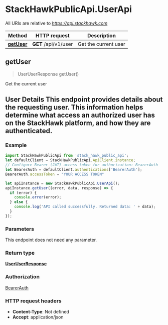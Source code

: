 # StackHawkPublicApi.UserApi

All URIs are relative to *https://api.stackhawk.com*

Method | HTTP request | Description
------------- | ------------- | -------------
[**getUser**](UserApi.md#getUser) | **GET** /api/v1/user | Get the current user



## getUser

> UserUserResponse getUser()

Get the current user

## User Details  This endpoint provides details about the requesting user. This information helps determine what access an authorized user has on the StackHawk platform, and how they are authenticated.  

### Example

```javascript
import StackHawkPublicApi from 'stack_hawk_public_api';
let defaultClient = StackHawkPublicApi.ApiClient.instance;
// Configure Bearer (JWT) access token for authorization: BearerAuth
let BearerAuth = defaultClient.authentications['BearerAuth'];
BearerAuth.accessToken = "YOUR ACCESS TOKEN"

let apiInstance = new StackHawkPublicApi.UserApi();
apiInstance.getUser((error, data, response) => {
  if (error) {
    console.error(error);
  } else {
    console.log('API called successfully. Returned data: ' + data);
  }
});
```

### Parameters

This endpoint does not need any parameter.

### Return type

[**UserUserResponse**](UserUserResponse.md)

### Authorization

[BearerAuth](../README.md#BearerAuth)

### HTTP request headers

- **Content-Type**: Not defined
- **Accept**: application/json

